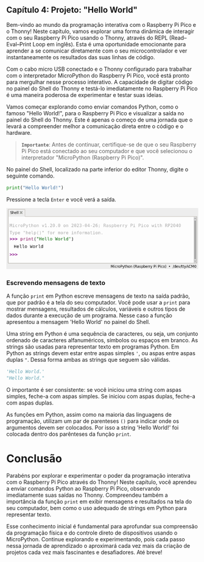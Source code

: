 ## Capítulo 4: Projeto: "Hello World"

Bem-vindo ao mundo da programação interativa com o Raspberry Pi Pico e o Thonny! Neste capítulo, vamos explorar uma forma dinâmica de interagir com o seu Raspberry Pi Pico usando o Thonny, através do REPL (Read–Eval–Print Loop em inglês). Esta é uma oportunidade emocionante para aprender a se comunicar diretamente com o seu microcontrolador e ver instantaneamente os resultados das suas linhas de código.

Com o cabo micro USB conectado e o Thonny configurado para trabalhar com o interpretador MicroPython do Raspberry Pi Pico, você está pronto para mergulhar nesse processo interativo. A capacidade de digitar código no painel do Shell do Thonny e testá-lo imediatamente no Raspberry Pi Pico é uma maneira poderosa de experimentar e testar suas ideias.

Vamos começar explorando como enviar comandos Python, como o famoso "Hello World!", para o Raspberry Pi Pico e visualizar a saída no painel do Shell do Thonny. Este é apenas o começo de uma jornada que o levará a compreender melhor a comunicação direta entre o código e o hardware. 

> **`Importante`**: Antes de continuar, certifique-se de que o seu Raspberry Pi Pico está conectado ao seu computador e que você selecionou o interpretador "MicroPython (Raspberry Pi Pico)".

No painel do Shell, localizado na parte inferior do editor Thonny, digite o seguinte comando. 

```Python
print("Hello World!")
```

Pressione a tecla `Enter` e você verá a saída.

![Thonny shell após execução de Hello World](/images/thonny-shell-hellow.png "Thonny shell após execução de Hello World")

### Escrevendo mensagens de texto

A função `print` em Python escreve mensagens de texto na saída padrão, que por padrão é a tela do seu computador. Você pode usar a `print` para mostrar mensagens, resultados de cálculos, variáveis e outros tipos de dados durante a execução de um programa. Nesse caso a função apresentou a mensagem 'Hello World' no painel do Shell.

Uma string em Python é uma sequência de caracteres, ou seja, um conjunto ordenado de caracteres alfanuméricos, símbolos ou espaços em branco. As strings são usadas para representar texto em programas Python. Em Python as strings devem estar entre aspas simples `'`, ou aspas entre aspas duplas `"`. Dessa forma ambas as strings que seguem são válidas.

```Python
'Hello World.'
"Hello World."
```

O importante é ser consistente: se você iniciou uma string com aspas simples, feche-a com aspas simples. Se iniciou com aspas duplas, feche-a com aspas duplas.

As funções em Python, assim como na maioria das linguagens de programação, utilizam um par de parenteses `()` para indicar onde os argumentos devem ser colocados.  Por isso a string 'Hello World!' foi colocada dentro dos parênteses da função `print`.

# Conclusão

Parabéns por explorar e experimentar o poder da programação interativa com o Raspberry Pi Pico através do Thonny! Neste capítulo, você aprendeu a enviar comandos Python ao Raspberry Pi Pico, observando imediatamente suas saídas no Thonny. Compreendeu também a importância da função `print` em exibir mensagens e resultados na tela do seu computador, bem como o uso adequado de strings em Python para representar texto.

Esse conhecimento inicial é fundamental para aprofundar sua compreensão da programação física e do controle direto de dispositivos usando o MicroPython. Continue explorando e experimentando, pois cada passo nessa jornada de aprendizado o aproximará cada vez mais da criação de projetos cada vez mais fascinantes e desafiadores. Até breve!

